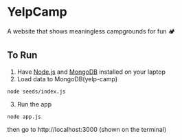 # YelpCamp
A website that shows meaningless campgrounds for fun 🏕

## To Run
1. Have [Node.js](https://nodejs.org/en/download/) and [MongoDB](https://www.mongodb.com/try/download/community) installed on your laptop
2. Load data to MongoDB(yelp-camp)
```
node seeds/index.js
```
3. Run the app
```
node app.js
```
then go to http://localhost:3000 (shown on the terminal)
